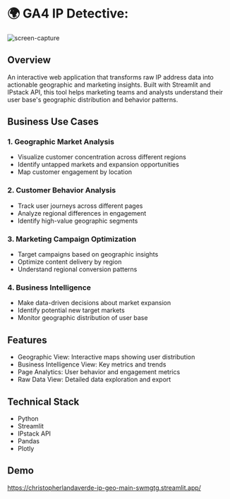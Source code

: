 
# 🌍 GA4 IP Detective:

![screen-capture](https://github.com/user-attachments/assets/c2fd6509-01f0-462b-bda9-9b6f55c4f0f0)

## Overview
An interactive web application that transforms raw IP address data into actionable geographic and marketing insights. Built with Streamlit and IPstack API, this tool helps marketing teams and analysts understand their user base's geographic distribution and behavior patterns.

## Business Use Cases

### 1. Geographic Market Analysis
- Visualize customer concentration across different regions
- Identify untapped markets and expansion opportunities
- Map customer engagement by location

### 2. Customer Behavior Analysis
- Track user journeys across different pages
- Analyze regional differences in engagement
- Identify high-value geographic segments

### 3. Marketing Campaign Optimization
- Target campaigns based on geographic insights
- Optimize content delivery by region
- Understand regional conversion patterns

### 4. Business Intelligence
- Make data-driven decisions about market expansion
- Identify potential new target markets
- Monitor geographic distribution of user base

## Features
- Geographic View: Interactive maps showing user distribution
- Business Intelligence View: Key metrics and trends
- Page Analytics: User behavior and engagement metrics
- Raw Data View: Detailed data exploration and export

## Technical Stack
- Python
- Streamlit
- IPstack API
- Pandas
- Plotly



## Demo
https://christopherlandaverde-ip-geo-main-swmgtg.streamlit.app/
 
